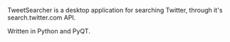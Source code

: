 TweetSearcher is a desktop application for searching Twitter, through it's search.twitter.com API.

Written in Python and PyQT.